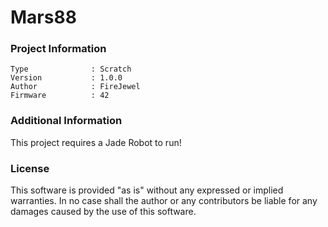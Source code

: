 Mars88
================



### Project Information
```
Type              : Scratch
Version           : 1.0.0
Author            : FireJewel
Firmware          : 42
```

### Additional Information
This project requires a Jade Robot to run!

### License
This software is provided "as is" without any expressed or implied warranties.  In no case shall the author or any contributors be liable for any damages caused by the use of this software.

